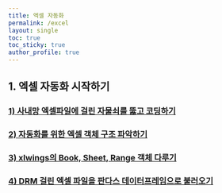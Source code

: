 ```yaml
---
title: 엑셀 자동화
permalink: /excel
layout: single
toc: true
toc_sticky: true
author_profile: true
---
```


## 1. 엑셀 자동화 시작하기 

### [1) 사내망 엑셀파일에 걸린 자물쇠를 뚫고 코딩하기](/excel/excel1)
### [2) 자동화를 위한 엑셀 객체 구조 파악하기 ](/excel/excel2)
### [3) xlwings의 Book, Sheet, Range 객체 다루기](/excel/excel3)
### [4) DRM 걸린 엑셀 파일을 판다스 데이터프레임으로 불러오기](/excel/excel4)